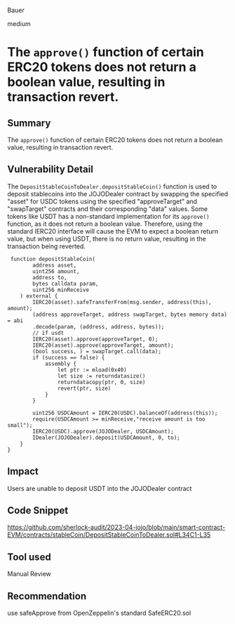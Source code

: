Bauer

medium

# The `approve()` function of certain ERC20 tokens does not return a boolean value, resulting in transaction revert.

## Summary
The `approve()` function of certain ERC20 tokens does not return a boolean value, resulting in transaction revert.

## Vulnerability Detail
The `DepositStableCoinToDealer.depositStableCoin()` function is used to deposit stablecoins into the JOJODealer contract by swapping the specified "asset" for USDC tokens using the specified "approveTarget" and "swapTarget" contracts and their corresponding "data" values. Some tokens like USDT has a non-standard implementation for its `approve()` function, as it does not return a boolean value. Therefore, using the standard IERC20 interface will cause the EVM to expect a boolean return value, but when using USDT, there is no return value, resulting in the transaction being reverted.
```solidity
 function depositStableCoin(
        address asset,
        uint256 amount,
        address to,
        bytes calldata param,
        uint256 minReceive
    ) external {
        IERC20(asset).safeTransferFrom(msg.sender, address(this), amount);
        (address approveTarget, address swapTarget, bytes memory data) = abi
        .decode(param, (address, address, bytes));
        // if usdt
        IERC20(asset).approve(approveTarget, 0);
        IERC20(asset).approve(approveTarget, amount);
        (bool success, ) = swapTarget.call(data);
        if (success == false) {
            assembly {
                let ptr := mload(0x40)
                let size := returndatasize()
                returndatacopy(ptr, 0, size)
                revert(ptr, size)
            }
        }

        uint256 USDCAmount = IERC20(USDC).balanceOf(address(this));
        require(USDCAmount >= minReceive,"receive amount is too small");
        IERC20(USDC).approve(JOJODealer, USDCAmount);
        IDealer(JOJODealer).deposit(USDCAmount, 0, to);
    }
}

```

## Impact
Users are unable to deposit USDT into the JOJODealer contract
## Code Snippet
https://github.com/sherlock-audit/2023-04-jojo/blob/main/smart-contract-EVM/contracts/stableCoin/DepositStableCoinToDealer.sol#L34C1-L35
## Tool used

Manual Review

## Recommendation
use safeApprove from OpenZeppelin's standard SafeERC20.sol
